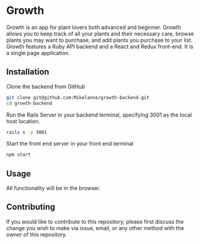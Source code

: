 # Growth

Growth is an app for plant lovers both advanced and beginner. Growth allows you to keep track of all your plants and their necessary care, browse plants you may want to purchase, and add plants you purchase to your list. Growth features a Ruby API backend and a React and Redux front-end. It is a single page application.

## Installation

Clone the backend from GitHub

```bash
git clone git@github.com:Mikelanne/growth-backend.git
cd growth-backend
```

Run the Rails Server in your backend terminal, specifying 3001 as the local host location.

```bash
rails s -p 3001
```

Start the front end server in your front end terminal

```bash
npm start
```

## Usage

All functionality will be in the browser.

## Contributing

If you would like to contribute to this repository, please first discuss the change you wish to make via issue, email, or any other method with the owner of this repository. 


